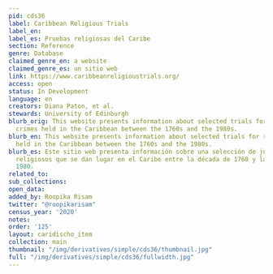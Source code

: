```yaml
---
pid: cds36
label: Caribbean Religious Trials
label_en:
label_es: Pruebas religiosas del Caribe
section: Reference
genre: Database
claimed_genre_en: a website
claimed_genre_es: un sitio web
link: https://www.caribbeanreligioustrials.org/
access: open
status: In Development
language: en
creators: Diana Paton, et al.
stewards: University of Edinburgh
blurb_orig: This website presents information about selected trials for religious
  crimes held in the Caribbean between the 1760s and the 1980s.
blurb_en: This website presents information about selected trials for religious crimes
  held in the Caribbean between the 1760s and the 1980s.
blurb_es: Este sitio web presenta información sobre una selección de juicios por delitos
  religiosos que se dan lugar en el Caribe entre la década de 1760 y la década de
  1980.
related_to:
sub_collections:
open_data:
added_by: Roopika Risam
twitter: "@roopikarisam"
census_year: '2020'
notes:
order: '125'
layout: caridischo_item
collection: main
thumbnail: "/img/derivatives/simple/cds36/thumbnail.jpg"
full: "/img/derivatives/simple/cds36/fullwidth.jpg"
---
```

